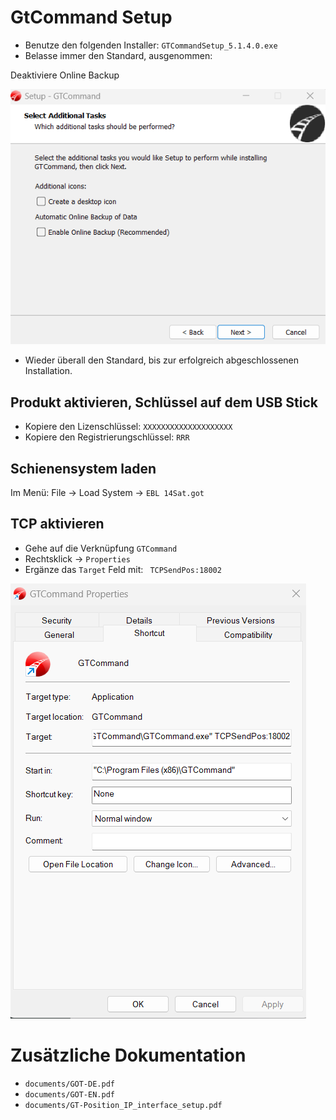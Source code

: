 # GtCommand Setup

- Benutze den folgenden Installer: `GTCommandSetup_5.1.4.0.exe`
- Belasse immer den Standard, ausgenommen: 

Deaktiviere Online Backup

![Deaktiviere Online Backup](images/01_disable_backup.png)
- Wieder überall den Standard, bis zur erfolgreich abgeschlossenen Installation.

## Produkt aktivieren, Schlüssel auf dem USB Stick
- Kopiere den Lizenschlüssel: `XXXXXXXXXXXXXXXXXXXX`
- Kopiere den Registrierungschlüssel: `RRR`

## Schienensystem laden
Im Menü: File -> Load System -> `EBL 14Sat.got`

## TCP aktivieren
- Gehe auf die Verknüpfung `GTCommand`
- Rechtsklick -> `Properties`
- Ergänze das `Target` Feld mit: ` TCPSendPos:18002`

![tcpsendpos](images/02_enable_tcp.png)

# Zusätzliche Dokumentation
- `documents/GOT-DE.pdf`
- `documents/GOT-EN.pdf`
- `documents/GT-Position_IP_interface_setup.pdf`


